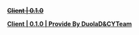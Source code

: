 ~~**[Client | 0.1.0](https://line1-package-jql.mihoyo.com/download/windows/0.1.0/20220726-072244_5d839b7adfd3/ZZZ.zip)**~~   

**[Client | 0.1.0 | Provide By DuolaD&CYTeam](https://7ww2hb-my.sharepoint.com/:u:/g/personal/duolad_cyteam_me/ETMawhfd0kdDm0Y1KrcMFkEBIY8qHsdNtiy0bL9sMP2wdg?e=S0TNWM)**

